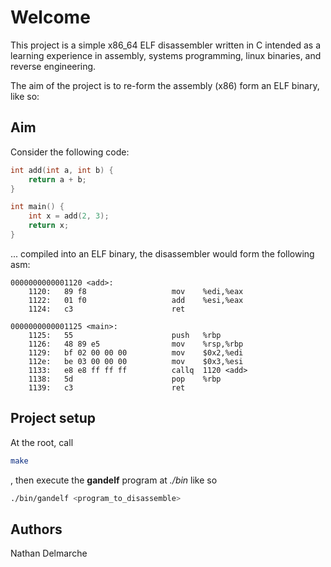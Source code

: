 # Welcome 
This project is a simple x86_64 ELF disassembler written in C intended as a learning
experience in assembly, systems programming, linux binaries, and reverse 
engineering.

The aim of the project is to re-form the assembly (x86) form an ELF binary, like so:

## Aim
Consider the following code:
```C
int add(int a, int b) {
    return a + b;
}

int main() {
    int x = add(2, 3);
    return x;
}
```
... compiled into an ELF binary, the disassembler would form the following asm:
```
0000000000001120 <add>:
    1120:   89 f8                   mov    %edi,%eax
    1122:   01 f0                   add    %esi,%eax
    1124:   c3                      ret    

0000000000001125 <main>:
    1125:   55                      push   %rbp
    1126:   48 89 e5                mov    %rsp,%rbp
    1129:   bf 02 00 00 00          mov    $0x2,%edi
    112e:   be 03 00 00 00          mov    $0x3,%esi
    1133:   e8 e8 ff ff ff          callq  1120 <add>
    1138:   5d                      pop    %rbp
    1139:   c3                      ret    

```

## Project setup
At the root, call 
```bash
make
```

, then execute the **gandelf** program at *./bin* like so 
```bash
./bin/gandelf <program_to_disassemble>
```


## Authors
Nathan Delmarche
